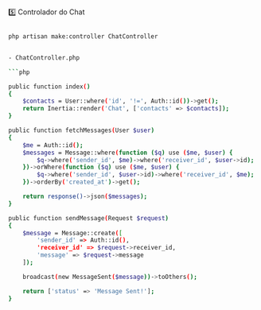 5️⃣ Controlador do Chat

```bash

php artisan make:controller ChatController


- ChatController.php

```php

public function index()
{
    $contacts = User::where('id', '!=', Auth::id())->get();
    return Inertia::render('Chat', ['contacts' => $contacts]);
}

public function fetchMessages(User $user)
{
    $me = Auth::id();
    $messages = Message::where(function ($q) use ($me, $user) {
        $q->where('sender_id', $me)->where('receiver_id', $user->id);
    })->orWhere(function ($q) use ($me, $user) {
        $q->where('sender_id', $user->id)->where('receiver_id', $me);
    })->orderBy('created_at')->get();

    return response()->json($messages);
}

public function sendMessage(Request $request)
{
    $message = Message::create([
        'sender_id' => Auth::id(),
        'receiver_id' => $request->receiver_id,
        'message' => $request->message
    ]);

    broadcast(new MessageSent($message))->toOthers();

    return ['status' => 'Message Sent!'];
}



